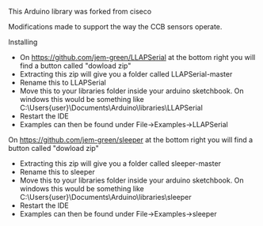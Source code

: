 This Arduino library was forked from ciseco

Modifications made to support the way the CCB sensors operate.

Installing

* On https://github.com/jem-green/LLAPSerial at the bottom right you will find a button called "dowload zip"
* Extracting this zip will give you a folder called LLAPSerial-master 
* Rename this to LLAPSerial
* Move this to your libraries folder inside your arduino sketchbook. On windows this would be something like C:\Users\{user}\Documents\Arduino\libraries\LLAPSerial
* Restart the IDE
* Examples can then be found under File->Examples->LLAPSerial

 On https://github.com/jem-green/sleeper at the bottom right you will find a button called "dowload zip"
* Extracting this zip will give you a folder called sleeper-master 
* Rename this to sleeper
* Move this to your libraries folder inside your arduino sketchbook. On windows this would be something like C:\Users\{user}\Documents\Arduino\libraries\sleeper
* Restart the IDE
* Examples can then be found under File->Examples->sleeper

